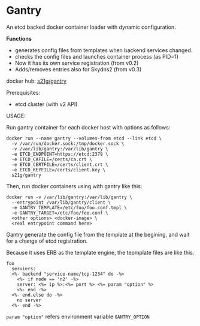 Gantry
======

An etcd backed docker container loader with dynamic configuration.

**Functions**

* generates config files from templates when backend services changed.
* checks the config files and launches container process (as PID=1)
* Now it has its own service registration (from v0.2)
* Adds/removes entries also for Skydns2 (from v0.3)

docker hub: [s21g/gantry](https://hub.docker.com/r/s21g/gantry/)

Prerequisites:

 * etcd cluster (with v2 API)

USAGE:

Run gantry container for each docker host with options as follows:

```shell
docker run --name gantry --volumes-from etcd --link etcd \
  -v /var/run/docker.sock:/tmp/docker.sock \
  -v /var/lib/gantry:/var/lib/gantry \
  -e ETCD_ENDPOINT=https://etcd:2379 \
  -e ETCD_CAFILE=/certs/ca.crt \
  -e ETCD_CERTFILE=/certs/client.crt \
  -e ETCD_KEYFILE=/certs/client.key \
  s21g/gantry
```

Then, run docker containers using with gantry like this:

```
docker run -v /var/lib/gantry:/var/lib/gantry \
  --entrypoint /var/lib/gantry/client \
  -e GANTRY_TEMPLATE=/etc/foo/foo.conf.tmpl \
  -e GANTRY_TARGET=/etc/foo/foo.conf \
  <other options> <docker-image> \
  <real entrypoint command here>
```

Gantry generate the config file from the template at the begining,
and wait for a change of etcd registration.

Because it uses ERB as the template engine, the tepmplate files are like this.

```erb
foo
  serviers:
  <%- backend "service-name/tcp-1234" do -%>
    <%- if node == 'n2' -%>
    server: <%= ip %>:<%= port %> <%= param "option" %>
    <%- end -%>
  <%- end.else do -%>
    no server
  <%- end -%>
```

`param "option"` refers environment variable `GANTRY_OPTION`
